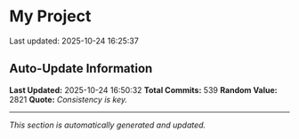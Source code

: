 # My Project


Last updated: 2025-10-24 16:25:37


































































































































































































































































































































































































































































































































































































































































































































































































































































































































































## Auto-Update Information

**Last Updated:** 2025-10-24 16:50:32
**Total Commits:** 539
**Random Value:** 2821
**Quote:** _Consistency is key._

---
_This section is automatically generated and updated._